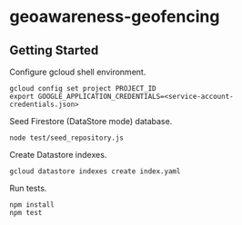 # geoawareness-geofencing

## Getting Started

Configure gcloud shell environment.

```
gcloud config set project PROJECT_ID
export GOOGLE_APPLICATION_CREDENTIALS=<service-account-credentials.json>
```

Seed Firestore (DataStore mode) database.

```
node test/seed_repository.js
```

Create Datastore indexes.

```
gcloud datastore indexes create index.yaml
```

Run tests.

```
npm install
npm test
```
